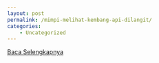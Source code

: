 ```yaml
---
layout: post
permalink: /mimpi-melihat-kembang-api-dilangit/
categories:
    - Uncategorized
---
```


[Baca Selengkapnya](/03)